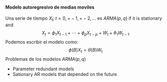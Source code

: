 #### Modelo autoregresivo de medias moviles
Una serie de tiempo $X_{t}; t=0,+-1,+-2,\dots$ es $ARMA(p,q)$ if it is stationary and
$$X_{t}=\phi_{1}X_{t-1}+\cdots+\phi_{p}X_{t-p}+W_{t}+\theta_{1}W_{t-1}$$
Podemos escribir el modelo como:
$$\phi(B)X_{t}=\theta(B)W_{t}$$
Problemas de los modelos $ARMA(p,q)$
- Parameter redundant models
- Sationary AR models that depended on the future

 